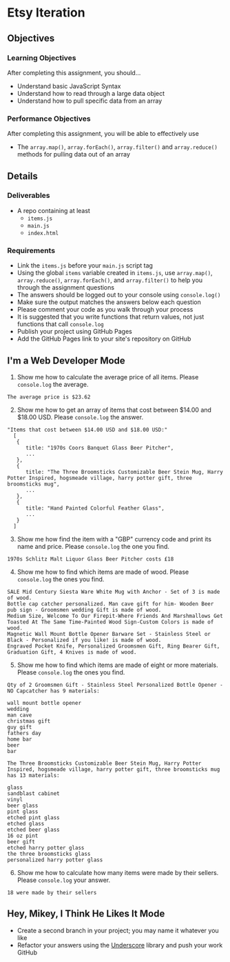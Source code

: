 # Etsy Iteration

## Objectives

### Learning Objectives

After completing this assignment, you should...

* Understand basic JavaScript Syntax
* Understand how to read through a large data object
* Understand how to pull specific data from an array

### Performance Objectives

After completing this assignment, you will be able to effectively use

* The `array.map()`, `array.forEach()`, `array.filter()` and `array.reduce()` methods for pulling data out of an array

## Details

### Deliverables

* A repo containing at least
  * `items.js`
  * `main.js`
  * `index.html`

### Requirements

* Link the `items.js` before your `main.js` script tag
* Using the global `items` variable created in `items.js`, use `array.map()`, `array.reduce()`, `array.forEach()`, and `array.filter()` to help you through the assignment questions
* The answers should be logged out to your console using `console.log()`
* Make sure the output matches the answers below each question
* Please comment your code as you walk through your process
* It is suggested that you write functions that return values, not just functions that call `console.log`
* Publish your project using GitHub Pages
* Add the GitHub Pages link to your site's repository on GitHub

## I'm a Web Developer Mode

1. Show me how to calculate the average price of all items. Please `console.log` the average.
```
The average price is $23.62
```
2. Show me how to get an array of items that cost between $14.00 and $18.00 USD. Please `console.log` the answer.
```
"Items that cost between $14.00 USD and $18.00 USD:"
  [
   {
      title: "1970s Coors Banquet Glass Beer Pitcher",
      ...
   },
   {
      title: "The Three Broomsticks Customizable Beer Stein Mug, Harry Potter Inspired, hogsmeade village, harry potter gift, three broomsticks mug",
      ...
   },
   {
      title: "Hand Painted Colorful Feather Glass",
      ...
   }
  ]
```
3. Show me how find the item with a "GBP" currency code and print its name and price. Please `console.log` the one you find.
```
1970s Schlitz Malt Liquor Glass Beer Pitcher costs £18
```
4. Show me how to find which items are made of wood. Please `console.log` the ones you find.
```
SALE Mid Century Siesta Ware White Mug with Anchor - Set of 3 is made of wood.
Bottle cap catcher personalized. Man cave gift for him- Wooden Beer pub sign - Groomsmen wedding Gift is made of wood.
Medium Size, Welcome To Our Firepit-Where Friends And Marshmallows Get Toasted At The Same Time-Painted Wood Sign-Custom Colors is made of wood.
Magnetic Wall Mount Bottle Opener Barware Set - Stainless Steel or Black - Personalized if you like! is made of wood.
Engraved Pocket Knife, Personalized Groomsmen Gift, Ring Bearer Gift, Graduation Gift, 4 Knives is made of wood.
```
5. Show me how to find which items are made of eight or more materials. Please `console.log` the ones you find.
```
Qty of 2 Groomsmen Gift - Stainless Steel Personalized Bottle Opener - NO Capcatcher has 9 materials:

wall mount bottle opener
wedding
man cave
christmas gift
guy gift
fathers day
home bar
beer
bar

The Three Broomsticks Customizable Beer Stein Mug, Harry Potter  Inspired, hogsmeade village, harry potter gift, three broomsticks mug  has 13 materials:

glass
sandblast cabinet
vinyl
beer glass
pint glass
etched pint glass
etched glass
etched beer glass
16 oz pint
beer gift
etched harry potter glass
the three broomsticks glass
personalized harry potter glass  
```
6. Show me how to calculate how many items were made by their sellers. Please `console.log` your answer.
```
18 were made by their sellers
```
## Hey, Mikey, I Think He Likes It Mode

* Create a second branch in your project; you may name it whatever you like
* Refactor your answers using the [Underscore](http://underscorejs.org/) library and push your work GitHub
